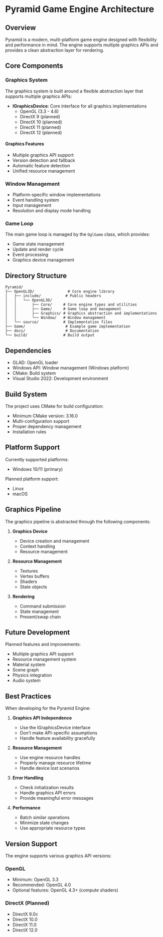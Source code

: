 # Pyramid Game Engine Architecture

## Overview

Pyramid is a modern, multi-platform game engine designed with flexibility and performance in mind. The engine supports multiple graphics APIs and provides a clean abstraction layer for rendering.

## Core Components

### Graphics System

The graphics system is built around a flexible abstraction layer that supports multiple graphics APIs:

- **IGraphicsDevice**: Core interface for all graphics implementations
  - OpenGL (3.3 - 4.6)
  - DirectX 9 (planned)
  - DirectX 10 (planned)
  - DirectX 11 (planned)
  - DirectX 12 (planned)

#### Graphics Features
- Multiple graphics API support
- Version detection and fallback
- Automatic feature detection
- Unified resource management

### Window Management

- Platform-specific window implementations
- Event handling system
- Input management
- Resolution and display mode handling

### Game Loop

The main game loop is managed by the `OglGame` class, which provides:
- Game state management
- Update and render cycle
- Event processing
- Graphics device management

## Directory Structure

```
Pyramid/
├── OpenGL3D/               # Core engine library
│   ├── include/           # Public headers
│   │   └── OpenGL3D/
│   │       ├── Core/     # Core engine types and utilities
│   │       ├── Game/     # Game loop and management
│   │       ├── Graphics/ # Graphics abstraction and implementations
│   │       └── Window/   # Window management
│   └── source/           # Implementation files
├── Game/                  # Example game implementation
├── docs/                  # Documentation
└── build/                # Build output
```

## Dependencies

- GLAD: OpenGL loader
- Windows API: Window management (Windows platform)
- CMake: Build system
- Visual Studio 2022: Development environment

## Build System

The project uses CMake for build configuration:
- Minimum CMake version: 3.16.0
- Multi-configuration support
- Proper dependency management
- Installation rules

## Platform Support

Currently supported platforms:
- Windows 10/11 (primary)

Planned platform support:
- Linux
- macOS

## Graphics Pipeline

The graphics pipeline is abstracted through the following components:

1. **Graphics Device**
   - Device creation and management
   - Context handling
   - Resource management

2. **Resource Management**
   - Textures
   - Vertex buffers
   - Shaders
   - State objects

3. **Rendering**
   - Command submission
   - State management
   - Present/swap chain

## Future Development

Planned features and improvements:
- Multiple graphics API support
- Resource management system
- Material system
- Scene graph
- Physics integration
- Audio system

## Best Practices

When developing for the Pyramid Engine:

1. **Graphics API Independence**
   - Use the IGraphicsDevice interface
   - Don't make API-specific assumptions
   - Handle feature availability gracefully

2. **Resource Management**
   - Use engine resource handles
   - Properly manage resource lifetime
   - Handle device lost scenarios

3. **Error Handling**
   - Check initialization results
   - Handle graphics API errors
   - Provide meaningful error messages

4. **Performance**
   - Batch similar operations
   - Minimize state changes
   - Use appropriate resource types

## Version Support

The engine supports various graphics API versions:

### OpenGL
- Minimum: OpenGL 3.3
- Recommended: OpenGL 4.0
- Optional features: OpenGL 4.3+ (compute shaders)

### DirectX (Planned)
- DirectX 9.0c
- DirectX 10.0
- DirectX 11.0
- DirectX 12.0
